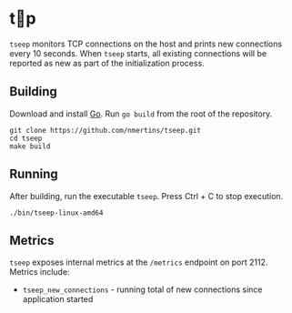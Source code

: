 # t👀p

`tseep` monitors TCP connections on the host and prints new connections every 10 seconds. When `tseep` starts, all existing connections will be reported as new as part of the initialization process.

## Building

Download and install [Go](https://golang.org/doc/install). Run `go build` from the root of the repository.

```shell
git clone https://github.com/nmertins/tseep.git
cd tseep
make build
```

## Running

After building, run the executable `tseep`. Press Ctrl + C to stop execution.

```shell
./bin/tseep-linux-amd64
```

## Metrics

`tseep` exposes internal metrics at the `/metrics` endpoint on port 2112. Metrics include:

- `tseep_new_connections` - running total of new connections since application started
